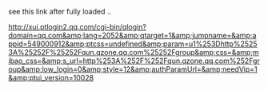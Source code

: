 see this link after fully loaded ..

http://xui.ptlogin2.qq.com/cgi-bin/qlogin?domain=qq.com&amp;lang=2052&amp;qtarget=1&amp;jumpname=&amp;appid=549000912&amp;ptcss=undefined&amp;param=u1%253Dhttp%25253A%25252F%25252Fqun.qzone.qq.com%25252Fgroup&amp;css=&amp;mibao_css=&amp;s_url=http%253A%252F%252Fqun.qzone.qq.com%252Fgroup&amp;low_login=0&amp;style=12&amp;authParamUrl=&amp;needVip=1&amp;ptui_version=10028
